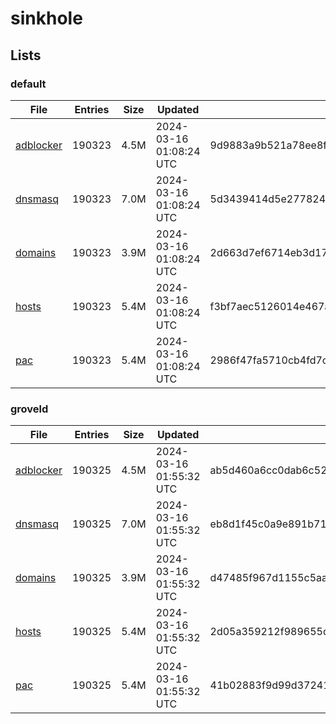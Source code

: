 # sinkhole

## Lists

### default

|File|Entries|Size|Updated|Hash|
|-|-|-|-|-|
|[adblocker](https://raw.githubusercontent.com/groveld/sinkhole/lists/default/adblocker.txt)|190323|4.5M|2024-03-16 01:08:24 UTC|9d9883a9b521a78ee8fde12507e244e3327608e36d09282e3695c82966368aeb|
|[dnsmasq](https://raw.githubusercontent.com/groveld/sinkhole/lists/default/dnsmasq.txt)|190323|7.0M|2024-03-16 01:08:24 UTC|5d3439414d5e277824d424e56b45ababce54739148fff2cf1467cec4ce6fa614|
|[domains](https://raw.githubusercontent.com/groveld/sinkhole/lists/default/domains.txt)|190323|3.9M|2024-03-16 01:08:24 UTC|2d663d7ef6714eb3d17392d48f4b89fe695dc6639002f1f36465cc15609d8278|
|[hosts](https://raw.githubusercontent.com/groveld/sinkhole/lists/default/hosts.txt)|190323|5.4M|2024-03-16 01:08:24 UTC|f3bf7aec5126014e467a5ce3c7bfb75ce637339d0ae717c941323d2852174c73|
|[pac](https://raw.githubusercontent.com/groveld/sinkhole/lists/default/pac.txt)|190323|5.4M|2024-03-16 01:08:24 UTC|2986f47fa5710cb4fd7ca82571fed2b5b50380c9acbafa6c3b903472466b2695|

### groveld

|File|Entries|Size|Updated|Hash|
|-|-|-|-|-|
|[adblocker](https://raw.githubusercontent.com/groveld/sinkhole/lists/groveld/adblocker.txt)|190325|4.5M|2024-03-16 01:55:32 UTC|ab5d460a6cc0dab6c529119b9142b34c8764cdea1ccb8cb8f0474ebc75be88f4|
|[dnsmasq](https://raw.githubusercontent.com/groveld/sinkhole/lists/groveld/dnsmasq.txt)|190325|7.0M|2024-03-16 01:55:32 UTC|eb8d1f45c0a9e891b71c8673de05ca56df367f763fefb0bdd1d279084a6e66f0|
|[domains](https://raw.githubusercontent.com/groveld/sinkhole/lists/groveld/domains.txt)|190325|3.9M|2024-03-16 01:55:32 UTC|d47485f967d1155c5aa6eeec321b03f922f1861fced0e9d2586c8f9feb42eb9e|
|[hosts](https://raw.githubusercontent.com/groveld/sinkhole/lists/groveld/hosts.txt)|190325|5.4M|2024-03-16 01:55:32 UTC|2d05a359212f989655da354af598b900e366f243d27d9fc1696c0216234247a1|
|[pac](https://raw.githubusercontent.com/groveld/sinkhole/lists/groveld/pac.txt)|190325|5.4M|2024-03-16 01:55:32 UTC|41b02883f9d99d37241447fa222bd4c51c8039d4f4a3ca2ae8f0c89a95c1065d|

